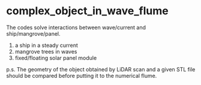 # complex_object_in_wave_flume
The codes solve interactions between wave/current and ship/mangrove/panel.  
1. a ship in a steady current
2. mangrove trees in waves
3. fixed/floating solar panel module
   
p.s. The geometry of the object obtained by LiDAR scan and a given STL file should be compared before putting it to the numerical flume.
